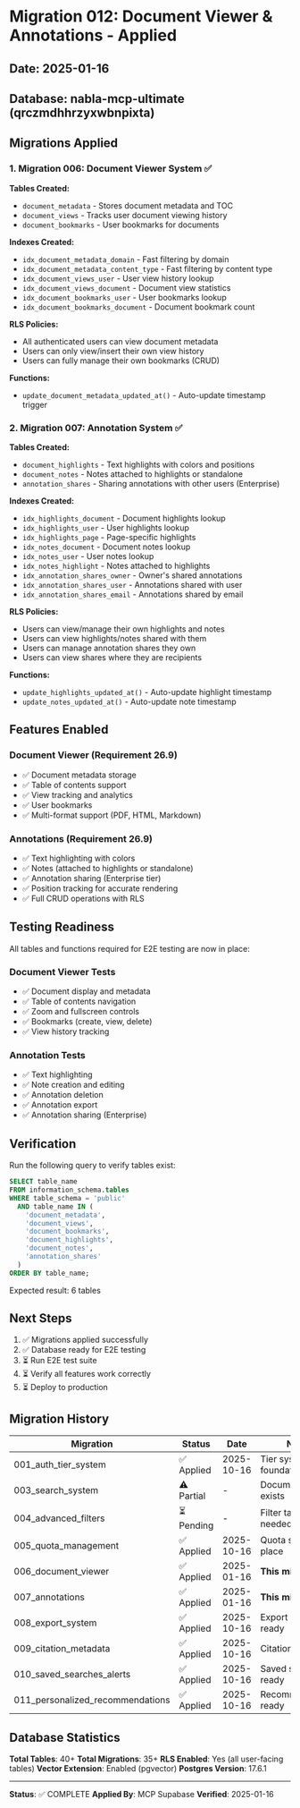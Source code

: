 # Migration 012: Document Viewer & Annotations - Applied

## Date: 2025-01-16

## Database: nabla-mcp-ultimate (qrczmdhhrzyxwbnpixta)

## Migrations Applied

### 1. Migration 006: Document Viewer System ✅

**Tables Created:**
- `document_metadata` - Stores document metadata and TOC
- `document_views` - Tracks user document viewing history
- `document_bookmarks` - User bookmarks for documents

**Indexes Created:**
- `idx_document_metadata_domain` - Fast filtering by domain
- `idx_document_metadata_content_type` - Fast filtering by content type
- `idx_document_views_user` - User view history lookup
- `idx_document_views_document` - Document view statistics
- `idx_document_bookmarks_user` - User bookmarks lookup
- `idx_document_bookmarks_document` - Document bookmark count

**RLS Policies:**
- All authenticated users can view document metadata
- Users can only view/insert their own view history
- Users can fully manage their own bookmarks (CRUD)

**Functions:**
- `update_document_metadata_updated_at()` - Auto-update timestamp trigger

### 2. Migration 007: Annotation System ✅

**Tables Created:**
- `document_highlights` - Text highlights with colors and positions
- `document_notes` - Notes attached to highlights or standalone
- `annotation_shares` - Sharing annotations with other users (Enterprise)

**Indexes Created:**
- `idx_highlights_document` - Document highlights lookup
- `idx_highlights_user` - User highlights lookup
- `idx_highlights_page` - Page-specific highlights
- `idx_notes_document` - Document notes lookup
- `idx_notes_user` - User notes lookup
- `idx_notes_highlight` - Notes attached to highlights
- `idx_annotation_shares_owner` - Owner's shared annotations
- `idx_annotation_shares_user` - Annotations shared with user
- `idx_annotation_shares_email` - Annotations shared by email

**RLS Policies:**
- Users can view/manage their own highlights and notes
- Users can view highlights/notes shared with them
- Users can manage annotation shares they own
- Users can view shares where they are recipients

**Functions:**
- `update_highlights_updated_at()` - Auto-update highlight timestamp
- `update_notes_updated_at()` - Auto-update note timestamp

## Features Enabled

### Document Viewer (Requirement 26.9)
- ✅ Document metadata storage
- ✅ Table of contents support
- ✅ View tracking and analytics
- ✅ User bookmarks
- ✅ Multi-format support (PDF, HTML, Markdown)

### Annotations (Requirement 26.9)
- ✅ Text highlighting with colors
- ✅ Notes (attached to highlights or standalone)
- ✅ Annotation sharing (Enterprise tier)
- ✅ Position tracking for accurate rendering
- ✅ Full CRUD operations with RLS

## Testing Readiness

All tables and functions required for E2E testing are now in place:

### Document Viewer Tests
- ✅ Document display and metadata
- ✅ Table of contents navigation
- ✅ Zoom and fullscreen controls
- ✅ Bookmarks (create, view, delete)
- ✅ View history tracking

### Annotation Tests
- ✅ Text highlighting
- ✅ Note creation and editing
- ✅ Annotation deletion
- ✅ Annotation export
- ✅ Annotation sharing (Enterprise)

## Verification

Run the following query to verify tables exist:

```sql
SELECT table_name 
FROM information_schema.tables 
WHERE table_schema = 'public' 
  AND table_name IN (
    'document_metadata',
    'document_views',
    'document_bookmarks',
    'document_highlights',
    'document_notes',
    'annotation_shares'
  )
ORDER BY table_name;
```

Expected result: 6 tables

## Next Steps

1. ✅ Migrations applied successfully
2. ✅ Database ready for E2E testing
3. ⏳ Run E2E test suite
4. ⏳ Verify all features work correctly
5. ⏳ Deploy to production

## Migration History

| Migration | Status | Date | Notes |
|-----------|--------|------|-------|
| 001_auth_tier_system | ✅ Applied | 2025-10-16 | Tier system foundation |
| 003_search_system | ⚠️ Partial | - | Documents table exists |
| 004_advanced_filters | ⏳ Pending | - | Filter tables needed |
| 005_quota_management | ✅ Applied | 2025-10-16 | Quota system in place |
| 006_document_viewer | ✅ Applied | 2025-01-16 | **This migration** |
| 007_annotations | ✅ Applied | 2025-01-16 | **This migration** |
| 008_export_system | ✅ Applied | 2025-10-16 | Export system ready |
| 009_citation_metadata | ✅ Applied | 2025-10-16 | Citations ready |
| 010_saved_searches_alerts | ✅ Applied | 2025-10-16 | Saved searches ready |
| 011_personalized_recommendations | ✅ Applied | 2025-10-16 | Recommendations ready |

## Database Statistics

**Total Tables**: 40+
**Total Migrations**: 35+
**RLS Enabled**: Yes (all user-facing tables)
**Vector Extension**: Enabled (pgvector)
**Postgres Version**: 17.6.1

---

**Status**: ✅ COMPLETE
**Applied By**: MCP Supabase
**Verified**: 2025-01-16
